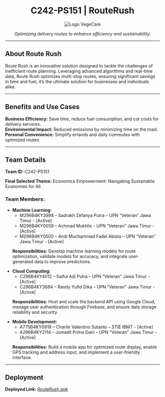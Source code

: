<!DOCTYPE html>
<html lang="en">
<head>
  <meta charset="UTF-8">
  <meta name="viewport" content="width=device-width, initial-scale=1.0">
</head>
<body>
<div align="center">
  <h1>C242-PS151 | RouteRush</h1>
  <img src="https://github.com/user-attachments/assets/62876220-a20a-473f-8e46-8e464df8d1c0" alt="Logo VegeCare">
  <p> 
    <i>Optimizing delivery routes to enhance efficiency and sustainability.</i>
  </p>
</div>

  <hr>

  <h2>About Route Rush</h2>
  <p>
    Route Rush is an innovative solution designed to tackle the challenges of inefficient route planning. 
    Leveraging advanced algorithms and real-time data, Route Rush optimizes multi-stop routes, ensuring significant savings in time and fuel,
    it’s the ultimate solution for businesses and individuals alike.
  </p>

  <hr>

  <h2>Benefits and Use Cases</h2>
  <p>
    <b>Business Efficiency:</b> Save time, reduce fuel consumption, and cut costs for delivery services.<br>
    <b>Environmental Impact:</b> Reduced emissions by minimizing time on the road.<br>
    <b>Personal Convenience:</b> Simplify errands and daily commutes with optimized routes.
  </p>
  
  <hr>
  
  <h2>Team Details</h2>
  <p><b>Team ID:</b> C242-PS151</p>
  <p><b>Final Selected Theme:</b> Economics Empowerment: Navigating Sustainable Economies for All</p>

  <h3>Team Members:</h3>
  <ul>
    <li><b>Machine Learning:</b>
      <ul>
        <li>M296B4KY3998 – Sadrakh Zefanya Putra – UPN “Veteran” Jawa Timur - [Active]</li>
        <li>M296B4KY0059 – Achmad Mukhlis – UPN “Veteran” Jawa Timur - [Active]</li>
        <li>M296B4KY0500 – Andi Muchammad Fadel Abista – UPN “Veteran” Jawa Timur - [Active]</li>
      </ul>
      <p><b>Responsibilities:</b> Develop machine learning models for route optimization, validate models for accuracy, and integrate user-generated data to improve predictions.</p>
    </li>
    <li><b>Cloud Computing:</b>
      <ul>
        <li>C296B4KY4012 – Saiful Adi Putra – UPN “Veteran” Jawa Timur - [Active]</li>
        <li>C296B4KY3684 – Randy Yufid Dika – UPN “Veteran” Jawa Timur - [Active]</li>
      </ul>
      <p><b>Responsibilities:</b> Host and scale the backend API using Google Cloud, manage user authentication through Firebase, and ensure data storage reliability and security.</p>
    </li>
    <li><b>Mobile Development:</b>
      <ul>
        <li>A775B4KY0919 – Charlie Valentino Sutanto – STIE IBMT - [Active]</li>
        <li>A296B4KY2114 – Jumadil Prima Dani – UPN “Veteran” Jawa Timur - [Active]</li>
      </ul>
      <p><b>Responsibilities:</b> Build a mobile app for optimized route display, enable GPS tracking and address input, and implement a user-friendly interface.</p>
    </li>
  </ul>

  <hr>

  <h2>Deployment</h2>
    <b>Deployed Link:</b> <a href="https://drive.google.com/file/d/15ApvsG0wM1GqD-84nzNzqKoHENyR_pUd/view?usp=drive_link" target="_blank">RouteRush.apk</a>
</body>
</html>
